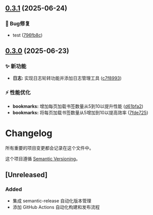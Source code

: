 ## [0.3.1](https://github.com/shadowfish07/ReadeckApp/compare/v0.3.0...v0.3.1) (2025-06-24)


### 🐛 Bug修复

* test ([796fb8c](https://github.com/shadowfish07/ReadeckApp/commit/796fb8ce66f63c3c1517b9595c52a1fb623ac79f))

## [0.3.0](https://github.com/shadowfish07/ReadeckApp/compare/v0.2.1...v0.3.0) (2025-06-23)


### ✨ 新功能

* **日志:** 实现日志轮转功能并添加日志管理工具 ([c7f8993](https://github.com/shadowfish07/ReadeckApp/commit/c7f8993d29a30f7a3095e768db348efe200b42fa))


### ⚡ 性能优化

* **bookmarks:** 增加每页加载书签数量从5到10以提升性能 ([d61bfa2](https://github.com/shadowfish07/ReadeckApp/commit/d61bfa2e37ae03d6967c86984d86631672135f5a))
* **bookmarks:** 将每页加载书签数量从5增加到10以提高效率 ([7fde725](https://github.com/shadowfish07/ReadeckApp/commit/7fde725c08164605e1b076cb33c29bc46c66d111))

# Changelog

所有重要的项目变更都会记录在这个文件中。

这个项目遵循 [Semantic Versioning](https://semver.org/spec/v2.0.0.html)。

## [Unreleased]

### Added
- 集成 semantic-release 自动化版本管理
- 添加 GitHub Actions 自动化构建和发布流程
